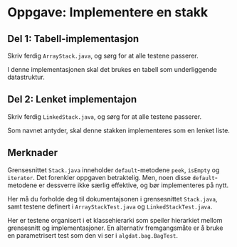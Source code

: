 Oppgave: Implementere en stakk
===================================

Del 1: Tabell-implementasjon
-------------------------------

Skriv ferdig `ArrayStack.java`, og sørg for at alle testene passerer.

I denne implementasjonen skal det brukes en tabell som underliggende datastruktur.

Del 2: Lenket implementajon
------------------------------

Skriv ferdig `LinkedStack.java`, og sørg for at alle testene passerer.

Som navnet antyder, skal denne stakken implementeres som en lenket liste.

Merknader
-----------------
Grensesnittet `Stack.java` inneholder `default`-metodene `peek`, `isEmpty` og `iterator`. Det forenkler oppgaven betraktelig. Men, noen disse `default`-metodene er dessverre ikke særlig effektive, og bør implementeres på nytt.


Her må du forholde deg til dokumentajsonen i grensesnittet `Stack.java`, samt testene definert i `ArrayStackTest.java` og `LinkedStackTest.java`.

Her er testene organisert i et klassehierarki som speiler hierarkiet mellom grensesnitt og implementasjoner. En alternativ fremgangsmåte er å bruke en parametrisert test som den vi ser i `algdat.bag.BagTest`.

